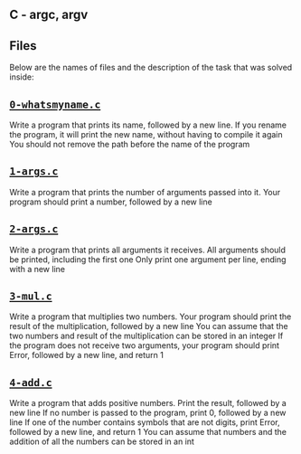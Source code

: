 ## C - argc, argv

## Files
Below are the names of files and the description of the task that was solved inside:

## [`0-whatsmyname.c`](0-whatsmyname.c)
Write a program that prints its name, followed by a new line. If you rename the program, it will print the new name, without having to compile it again You should not remove the path before the name of the program

## [`1-args.c`](1-args.c)
Write a program that prints the number of arguments passed into it. Your program should print a number, followed by a new line

## [`2-args.c`](2-args.c)
Write a program that prints all arguments it receives. All arguments should be printed, including the first one Only print one argument per line, ending with a new line

## [`3-mul.c`](3-mul.c)
Write a program that multiplies two numbers. Your program should print the result of the multiplication, followed by a new line You can assume that the two numbers and result of the multiplication can be stored in an integer If the program does not receive two arguments, your program should print Error, followed by a new line, and return 1

## [`4-add.c`](4-add.c)
Write a program that adds positive numbers. Print the result, followed by a new line If no number is passed to the program, print 0, followed by a new line If one of the number contains symbols that are not digits, print Error, followed by a new line, and return 1 You can assume that numbers and the addition of all the numbers can be stored in an int
